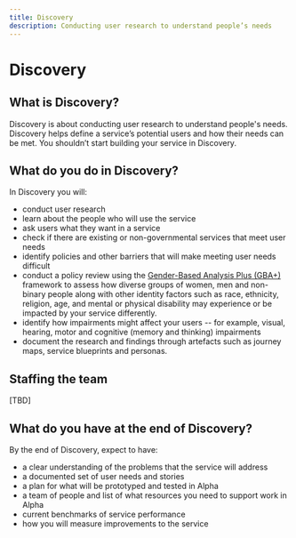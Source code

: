 ```yaml
---
title: Discovery
description: Conducting user research to understand people’s needs
---
```


# Discovery

## What is Discovery?
Discovery is about conducting user research to understand people's needs. Discovery helps define a service’s potential users and how their needs can be met. You shouldn’t start building your service in Discovery.

## What do you do in Discovery?

In Discovery you will:

- conduct user research
- learn about the people who will use the service
- ask users what they want in a service
- check if there are existing or non-governmental services that meet user needs
- identify policies and other barriers that will make meeting user needs difficult
- conduct a policy review using the [Gender-Based Analysis Plus (GBA+)](https://cfc-swc.gc.ca/gba-acs/course-cours-en.html) framework to assess how diverse groups of women, men and non-binary people along with other identity factors such as race, ethnicity, religion, age, and mental or physical disability may experience or be impacted by your service differently.
- identify how impairments might affect your users -- for example, visual, hearing, motor and cognitive (memory and thinking) impairments
- document the research and findings through artefacts such as journey maps, service blueprints and personas.

## Staffing the team
[TBD]

## What do you have at the end of Discovery?

By the end of Discovery, expect to have:

- a clear understanding of the problems that the service will address
- a documented set of user needs and stories
- a plan for what will be prototyped and tested in Alpha
- a team of people and list of what resources you need to support work in Alpha
- current benchmarks of service performance
- how you will measure improvements to the service

